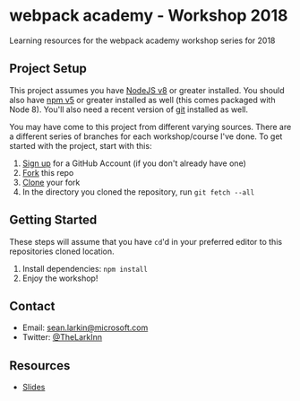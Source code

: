 # webpack academy - Workshop 2018
Learning resources for the webpack academy workshop series for 2018 


## Project Setup

This project assumes you have [NodeJS v8](http://nodejs.org/) or greater installed. You should
also have [npm v5](https://www.npmjs.com/) or greater installed as well (this comes packaged
with Node 8). You'll also need a recent version of [git](https://git-scm.com/) installed
as well.

You may have come to this project from different varying sources. There are a
different series of branches for each workshop/course I've done. To get started with
the project, start with this:

1. [Sign up](https://github.com/join) for a GitHub Account (if you don't already have one)
2. [Fork](https://help.github.com/articles/fork-a-repo/) this repo
3. [Clone](https://help.github.com/articles/cloning-a-repository/) your fork
4. In the directory you cloned the repository, run `git fetch --all`

## Getting Started
These steps will assume that you have `cd`'d in your preferred editor to this repositories cloned location.

1. Install dependencies: `npm install`
2. Enjoy the workshop!

## Contact
* Email: sean.larkin@microsoft.com
* Twitter: [@TheLarkInn](https://twitter.com/thelarkinn)

## Resources
* [Slides](https://docs.google.com/presentation/d/1RuTDSvfaEFBFQ-3OiyxtuPTaGhv-xv7OG4jt5mpIdUw/edit?usp=sharing)
